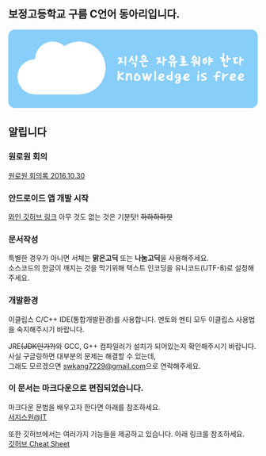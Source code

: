 
## 보정고등학교 구름 C언어 동아리입니다.
![Banner](Images/Cloud_Banner/Cloud_Banner.png)

## 알립니다

### 원로원 회의
[원로원 회의록 2016.10.30](https://github.com/Manicarus/BJCloud/blob/master/2016/Senatus/Senatus_161030.md)

### 안드로이드 앱 개발 시작
[와인 깃허브 링크](https://github.com/Manicarus/Wine)
아무 것도 없는 것은 기분탓! ~~하하하하핫~~

### 문서작성
특별한 경우가 아니면 서체는 **맑은고딕** 또는 **나눔고딕**을 사용해주세요.  
소스코드의 한글이 깨지는 것을 막기위해 텍스트 인코딩을 유니코드(UTF-8)로 설정해주세요.  

### 개발환경
이클립스 C/C++ IDE(통합개발환경)를 사용합니다.
멘토와 멘티 모두 이클립스 사용법을 숙지해주시기 바랍니다.

JRE~~(JDK인가?)~~와 GCC, G++ 컴파일러가 설치가 되어있는지 확인해주시기 바랍니다.  
사실 구글링하면 대부분의 문제는 해결할 수 있는데,  
그래도 모르겠으면 <swkang7229@gmail.com>으로 연락해주세요.

### 이 문서는 마크다운으로 편집되었습니다.
마크다운 문법을 배우고자 한다면 아래를 참조하세요.  
[서지스원@IT](http://sergeswin.com/1013#)

또한 깃허브에서는 여러가지 기능들을 제공하고 있습니다. 아래 링크를 참조하세요.  
[깃허브 Cheat Sheet](https://github.com/tiimgreen/github-cheat-sheet/blob/master/README.ko.md)

